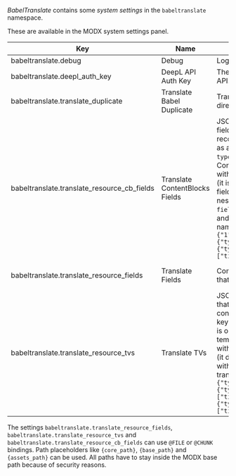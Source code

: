 _BabelTranslate_ contains some _system settings_ in the `babeltranslate` namespace.

These are available in the MODX system settings panel.

| Key                                         | Name                           | Description                                                                                                                                                                                                                                                                                                                                                                                                                                                                                                                                                                                                                                                                                                                             | Default                       |
|---------------------------------------------|--------------------------------|-----------------------------------------------------------------------------------------------------------------------------------------------------------------------------------------------------------------------------------------------------------------------------------------------------------------------------------------------------------------------------------------------------------------------------------------------------------------------------------------------------------------------------------------------------------------------------------------------------------------------------------------------------------------------------------------------------------------------------------------|-------------------------------|
| babeltranslate.debug                        | Debug                          | Log debug information in MODX error log.                                                                                                                                                                                                                                                                                                                                                                                                                                                                                                                                                                                                                                                                                                | No                            |
| babeltranslate.deepl_auth_key               | DeepL API Auth Key             | The DeepL Auth Key to access the DeepL API.                                                                                                                                                                                                                                                                                                                                                                                                                                                                                                                                                                                                                                                                                             | -                             |
| babeltranslate.translate_duplicate          | Translate Babel Duplicate      | Translate the duplicate Babel resource directly.                                                                                                                                                                                                                                                                                                                                                                                                                                                                                                                                                                                                                                                                                        | No                            |
| babeltranslate.translate_resource_cb_fields | Translate ContentBlocks Fields | JSON encoded object of ContentBlocks fields that need to be translated. Each record contains the ContentBlocks field ID as a key, the value contains several options: `type` is optional (it is otherwise set by the ContentBlocks field type) and can be filled with `text`, `single` and `grid`. `nested` is optional (it is otherwise set by the ContentBlocks field type) and it can contain the key of the nested values in the ContentBlocks value. `fields` is optional (it defaults to `["value"]`) and it can be filled with an array of field names which will be translated. Example: `{"1":{"type":"text"},"8":{"type":"single","fields":["title"]},"9":{"type":"grid","nested":"images",fields":["title","description"]}}` | -                             |
| babeltranslate.translate_resource_fields    | Translate Fields               | Comma-separated list of resource fields that need to be translated.                                                                                                                                                                                                                                                                                                                                                                                                                                                                                                                                                                                                                                                                     | pagetitle, longtitle, content |
| babeltranslate.translate_resource_tvs       | Translate TVs                  | JSON encoded object of template variables that need to be translated. Each record contains the template variable name as a key, the value contains several options: `type` is optional (it is otherwise set by the template variable type) and can be filled with `text`, `single` and `grid`. `fields` is optional (it defaults to `["value"]`) and it can be filled with an array of field names which will be translated. Example: `{"rte":{"type":"text"},"migx":{"type":"grid","fields":["title","description"]},"imageplus":{"type":"single","fields":["title","description"]}}`                                                                                                                                                  | -                             |

The settings `babeltranslate.translate_resource_fields`,
`babeltranslate.translate_resource_tvs` and
`babeltranslate.translate_resource_cb_fields` can use `@FILE` or `@CHUNK`
bindings. Path placeholders like `{core_path}`, `{base_path}` and
`{assets_path}` can be used. All paths have to stay inside the MODX base path
because of security reasons.
